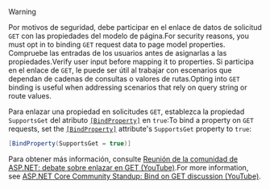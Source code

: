 > [!WARNING]
> <span data-ttu-id="918aa-101">Por motivos de seguridad, debe participar en el enlace de datos de solicitud `GET` con las propiedades del modelo de página.</span><span class="sxs-lookup"><span data-stu-id="918aa-101">For security reasons, you must opt in to binding `GET` request data to page model properties.</span></span> <span data-ttu-id="918aa-102">Compruebe las entradas de los usuarios antes de asignarlas a las propiedades.</span><span class="sxs-lookup"><span data-stu-id="918aa-102">Verify user input before mapping it to properties.</span></span> <span data-ttu-id="918aa-103">Si participa en el enlace de `GET`, le puede ser útil al trabajar con escenarios que dependan de cadenas de consultas o valores de rutas.</span><span class="sxs-lookup"><span data-stu-id="918aa-103">Opting into `GET` binding is useful when addressing scenarios that rely on query string or route values.</span></span>
>
> <span data-ttu-id="918aa-104">Para enlazar una propiedad en solicitudes `GET`, establezca la propiedad `SupportsGet` del atributo [`[BindProperty]`](xref:Microsoft.AspNetCore.Mvc.BindPropertyAttribute) en `true`:</span><span class="sxs-lookup"><span data-stu-id="918aa-104">To bind a property on `GET` requests, set the [`[BindProperty]`](xref:Microsoft.AspNetCore.Mvc.BindPropertyAttribute) attribute's `SupportsGet` property to `true`:</span></span>
>
> ```csharp
> [BindProperty(SupportsGet = true)]
> ```
>
> <span data-ttu-id="918aa-105">Para obtener más información, consulte [Reunión de la comunidad de ASP.NET: debate sobre enlazar en GET (YouTube)](https://www.youtube.com/watch?v=p7iHB9V-KVU&feature=youtu.be&t=54m27s).</span><span class="sxs-lookup"><span data-stu-id="918aa-105">For more information, see [ASP.NET Core Community Standup: Bind on GET discussion (YouTube)](https://www.youtube.com/watch?v=p7iHB9V-KVU&feature=youtu.be&t=54m27s).</span></span>
